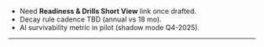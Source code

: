- Need **Readiness & Drills Short View** link once drafted.  
- Decay rule cadence TBD (annual vs 18 mo).  
- AI survivability metric in pilot (shadow mode Q4-2025).  
---